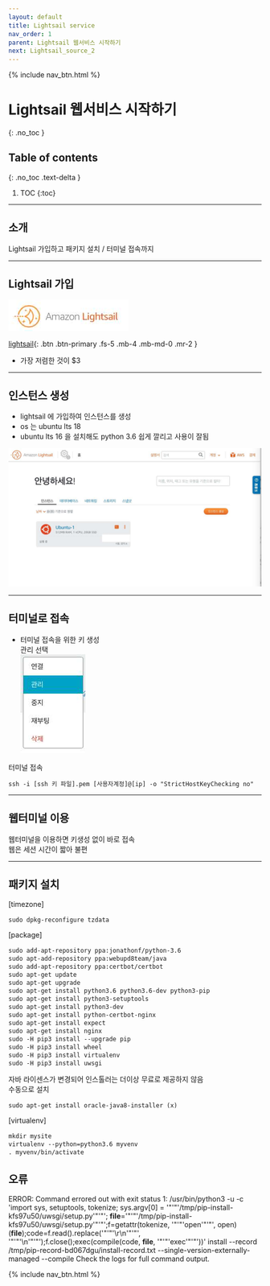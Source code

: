 ```yaml
---
layout: default
title: Lightsail service
nav_order: 1
parent: Lightsail 웹서비스 시작하기
next: Lightsail_source_2
---
```

{% include nav_btn.html %}

# Lightsail 웹서비스 시작하기
{: .no_toc }

## Table of contents
{: .no_toc .text-delta }

1. TOC
{:toc}


---


## 소개

Lightsail 가입하고 패키지 설치 / 터미널 접속까지

---

## Lightsail 가입

![image](/assets/images/s2.jpeg)

[lightsail](http://lightsail.aws.amazon.com){: .btn .btn-primary .fs-5 .mb-4 .mb-md-0 .mr-2 }

-   가장 저렴한 것이 \$3

---

## 인스턴스 생성

-   lightsail 에 가입하여 인스턴스를 생성
-   os 는 ubuntu lts 18
-   ubuntu lts 16 을 설치해도 python 3.6 쉽게 깔리고 사용이 잘됨

![image](/assets/images/s3.jpeg)

---

## 터미널로 접속

-   터미널 접속을 위한 키 생성  
    관리 선택  
    ![image](/assets/images/s1.jpeg)

<div class="code-example" markdown="1">

터미널 접속

</div>
 
```
ssh -i [ssh 키 파일].pem [사용자계정]@[ip] -o "StrictHostKeyChecking no"
```

---

## 웹터미널 이용

웹터미널을 이용하면 키생성 없이 바로 접속  
웹은 세션 시간이 짧아 불편

---

## 패키지 설치

<div class="code-example" markdown="1">
[timezone]  
</div>

```
sudo dpkg-reconfigure tzdata
```

<div class="code-example" markdown="1">
[package]  
</div>

```
sudo add-apt-repository ppa:jonathonf/python-3.6
sudo apt-add-repository ppa:webupd8team/java
sudo add-apt-repository ppa:certbot/certbot
sudo apt-get update
sudo apt-get upgrade
sudo apt-get install python3.6 python3.6-dev python3-pip
sudo apt-get install python3-setuptools
sudo apt-get install python3-dev
sudo apt-get install python-certbot-nginx
sudo apt-get install expect
sudo apt-get install nginx
sudo -H pip3 install --upgrade pip
sudo -H pip3 install wheel
sudo -H pip3 install virtualenv
sudo -H pip3 install uwsgi
```

<div class="code-example" markdown="1">

자바 라이센스가 변경되어 인스톨러는 더이상 무료로 제공하지 않음  
수동으로 설치

</div>

```
sudo apt-get install oracle-java8-installer (x)
```

<div class="code-example" markdown="1">
[virtualenv]
</div>

```
mkdir mysite
virtualenv --python=python3.6 myvenv
. myvenv/bin/activate
```

## 오류

ERROR: Command errored out with exit status 1: /usr/bin/python3 -u -c 'import sys, setuptools, tokenize; sys.argv[0] = '"'"'/tmp/pip-install-kfs97u50/uwsgi/setup.py'"'"'; **file**='"'"'/tmp/pip-install-kfs97u50/uwsgi/setup.py'"'"';f=getattr(tokenize, '"'"'open'"'"', open)(**file**);code=f.read().replace('"'"'\r\n'"'"', '"'"'\n'"'"');f.close();exec(compile(code, **file**, '"'"'exec'"'"'))' install --record /tmp/pip-record-bd067dgu/install-record.txt --single-version-externally-managed --compile Check the logs for full command output.

{% include nav_btn.html %}